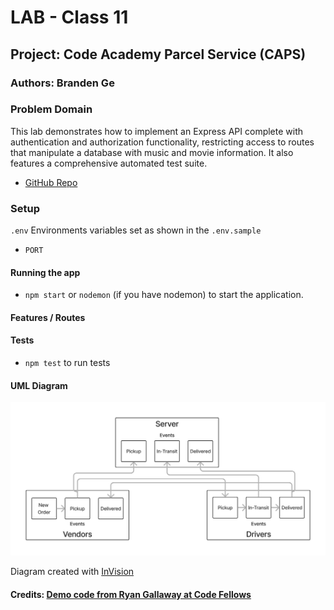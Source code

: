 # LAB - Class 11

## Project: Code Academy Parcel Service (CAPS)

### Authors: Branden Ge

### Problem Domain

This lab demonstrates how to implement an Express API complete with authentication and authorization functionality, restricting access to routes that manipulate a database with music and movie information. It also features a comprehensive automated test suite.

- [GitHub Repo](https://github.com/brandenge/code-academy-parcel-service)

### Setup

`.env` Environments variables set as shown in the `.env.sample`

- `PORT`

#### Running the app

- `npm start` or `nodemon` (if you have nodemon) to start the application.

#### Features / Routes

#### Tests

- `npm test` to run tests

#### UML Diagram

![UML Diagram](uml11.png)

Diagram created with [InVision](https://www.invisionapp.com/)

#### Credits: [Demo code from Ryan Gallaway at Code Fellows](https://github.com/codefellows/seattle-code-javascript-401d48/tree/main/class-11/inclass-demo)
